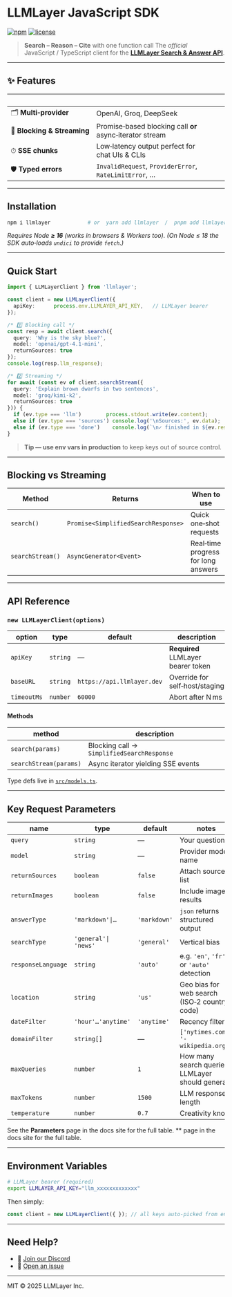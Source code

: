 # LLMLayer JavaScript SDK

[![npm](https://img.shields.io/npm/v/llmlayer?color=blue)](https://www.npmjs.com/package/llmlayer)
[![license](https://img.shields.io/npm/l/llmlayer.svg)](LICENSE)

> **Search – Reason – Cite** with one function call
> The *official* JavaScript / TypeScript client for the **[LLMLayer Search & Answer API](https://llmlayer.ai)**.

---

## ✨ Features

|                             |                                                        |
| --------------------------- | ------------------------------------------------------ |
| 🗂 **Multi‑provider**       | OpenAI, Groq, DeepSeek       |
| 🔄 **Blocking & Streaming** | Promise‑based blocking call **or** async‑iterator stream |
| ⏱ **SSE chunks**            | Low‑latency output perfect for chat UIs & CLIs         |
| 🛡 **Typed errors**         | `InvalidRequest`, `ProviderError`, `RateLimitError`, … |

---

## Installation

```bash
npm i llmlayer            # or  yarn add llmlayer  /  pnpm add llmlayer
```

*Requires Node **≥ 16** (works in browsers & Workers too).*
*(On Node ≤ 18 the SDK auto‑loads `undici` to provide `fetch`.)*

---

## Quick Start

```ts
import { LLMLayerClient } from 'llmlayer';

const client = new LLMLayerClient({
  apiKey:      process.env.LLMLAYER_API_KEY,   // LLMLayer bearer
});

/* 1️⃣ Blocking call */
const resp = await client.search({
  query: 'Why is the sky blue?',
  model: 'openai/gpt‑4.1‑mini',
  returnSources: true
});
console.log(resp.llm_response);

/* 2️⃣ Streaming */
for await (const ev of client.searchStream({
  query: 'Explain brown dwarfs in two sentences',
  model: 'groq/kimi-k2',
  returnSources: true
})) {
  if (ev.type === 'llm')        process.stdout.write(ev.content);
  else if (ev.type === 'sources') console.log('\nSources:', ev.data);
  else if (ev.type === 'done')    console.log(`\n✓ finished in ${ev.response_time}s`);
}
```

> **Tip — use env vars in production** to keep keys out of source control.

---

## Blocking vs Streaming

| Method           | Returns                             | When to use                         |
| ---------------- | ----------------------------------- | ----------------------------------- |
| `search()`       | `Promise<SimplifiedSearchResponse>` | Quick one‑shot requests             |
| `searchStream()` | `AsyncGenerator<Event>`             | Real‑time progress for long answers |

---

## API Reference

### `new LLMLayerClient(options)`

| option        | type          | default                    | description                        |
| ------------- | ------------- | -------------------------- | ---------------------------------- |
| `apiKey`      | `string`      | —                          | **Required** LLMLayer bearer token |
| `baseURL`     | `string`      | `https://api.llmlayer.dev` | Override for self‑host/staging     |
| `timeoutMs`   | `number`      | `60000`                    | Abort after N ms                   |

#### Methods

| method                 | description                                |
| ---------------------- | ------------------------------------------ |
| `search(params)`       | Blocking call → `SimplifiedSearchResponse` |
| `searchStream(params)` | Async iterator yielding SSE events         |

Type defs live in [`src/models.ts`](./src/models.ts).

---

## Key Request Parameters

| name               | type                 | default      | notes                                            |
| ------------------ | -------------------- | ------------ | ------------------------------------------------ |
| `query`            | `string`             | —            | Your question                                    |
| `model`            | `string`             | —            | Provider model name                              |
| `returnSources`    | `boolean`            | `false`      | Attach sources list                              |
| `returnImages`     | `boolean`            | `false`      | Include image results                            |
| `answerType`       | `'markdown'\|…`      | `'markdown'` | `json` returns structured output                 |
| `searchType`       | `'general'\| 'news'` | `'general'`  | Vertical bias                                    |
| `responseLanguage` | `string`             | `'auto'`     | e.g. `'en'`, `'fr'`, or `'auto'` detection       |
| `location`         | `string`             | `'us'`       | Geo bias for web search (ISO‑2 country code)     |
| `dateFilter`       | `'hour'…'anytime'`   | `'anytime'`  | Recency filter                                   |
| `domainFilter`     | `string[]`           | —            | `['nytimes.com', '-wikipedia.org']`              |
| `maxQueries`       | `number`             | `1`          | How many search queries LLMLayer should generate |
| `maxTokens`        | `number`             | `1500`       | LLM response length                              |
| `temperature`      | `number`             | `0.7`        | Creativity knob                                  |

See the **Parameters** page in the docs site for the full table.
\*\* page in the docs site for the full table.

---

## Environment Variables

```bash
# LLMLayer bearer (required)
export LLMLAYER_API_KEY="llm_xxxxxxxxxxxxx"
```

Then simply:

```ts
const client = new LLMLayerClient({ }); // all keys auto‑picked from env
```

---

## Need Help?

* 💬 [Join our Discord](https://discord.gg/EqQF4cjTq5)
* 🐛 [Open an issue](https://github.com/YassKhazzan/llmlayer_js/issues)

---

MIT © 2025 LLMLayer Inc.
